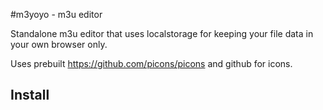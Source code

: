 #m3yoyo - m3u editor

Standalone m3u editor that uses localstorage for keeping your file data in your own browser only.

Uses prebuilt https://github.com/picons/picons and github for icons.

## Install